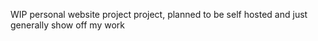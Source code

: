 WIP personal website project project, planned to be self hosted and just generally show off my work
